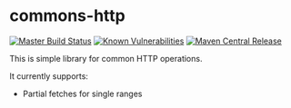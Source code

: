 
# commons-http

[![Master Build Status][build-badge]][build-link]
[![Known Vulnerabilities][vulnerabilities-badge]][vulnerabilities-link]
[![Maven Central Release][release-badge]][release-link]

This is simple library for common HTTP operations.

It currently supports:
- Partial fetches for single ranges


[build-link]: https://jenkins.carlspring.org/blue/organizations/jenkins/opensource%2Fcommons-http/activity?branch=master
[build-badge]: https://jenkins.carlspring.org/buildStatus/icon?job=opensource%2Fcommons-http%2Fmaster
[vulnerabilities-link]: https://snyk.io/test/github/carlspring/commons-http/
[vulnerabilities-badge]: https://snyk.io/test/github/carlspring/commons-http/badge.svg
[release-link]: http://repo2.maven.org/maven2/org/carlspring/commons/commons-http/
[release-badge]: https://img.shields.io/maven-central/v/org.carlspring.commons/commons-http.svg
